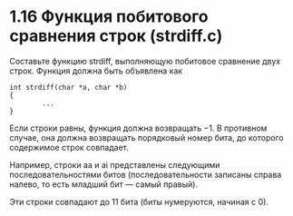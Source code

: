 # 1.16 Функция побитового сравнения строк (strdiff.c)
Составьте функцию strdiff, выполняющую побитовое сравнение двух строк. Функция должна быть объявлена как
```
int strdiff(char *a, char *b)
{
        ...
}
```
Если строки равны, функция должна возвращать $-1$. В противном случае, она должна возвращать порядковый номер бита, до которого содержимое строк совпадает.

Например, строки aa и ai представлены следующими последовательностями битов (последовательности записаны справа налево, то есть младший бит — самый правый).
 
Эти строки совпадают до $11$ бита (биты нумеруются, начиная с $0$).
